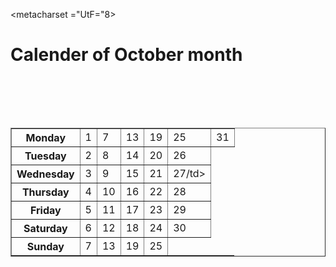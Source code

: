 <!DOCTYPE html>

<html lang="en">

<head>

<metacharset ="UtF="8>

<title> Calender </title>

</head>

<body>

<h1> Calender of October month</h1><br><br>

<table border="1">

<tr>

<th>Monday</th>

<td>1</td>

&nbsp;<td>7</td>

<td>13</td>

<td>19</td>

<td>25</td>

<td>31</td>

</tr>

<tr>

<th>Tuesday</th>

<td>2</td>

<td>8</td>

<td>14</td>

<td>20</td>

<td>26</td>

</tr>

<tr>

<th>Wednesday</th>

<td>3</td>

<td>9</td>

<td>15</td>

<td>21</td>

<td>27/td>

</tr>

<tr>

<th>Thursday</th>

<td>4</td>

<td>10</td>

<td>16</td>

<td>22</td>

<td>28</td>

<tr>

<th>Friday</th>

<td>5</td>

<td>11</td>

<td>17</td>

<td>23</td>

<td>29</td>

</tr>

<tr>

<th>Saturday</h1>

<td>6</td>

<td>12</td>

<td>18</td>

<td>24</td>

<td>30</td>

</tr>

<th>Sunday</th>

<td>7</td>

<td>13</td>

<td>19</td>

<td>25</td>

</tr>

</table>

<body>

</html>



